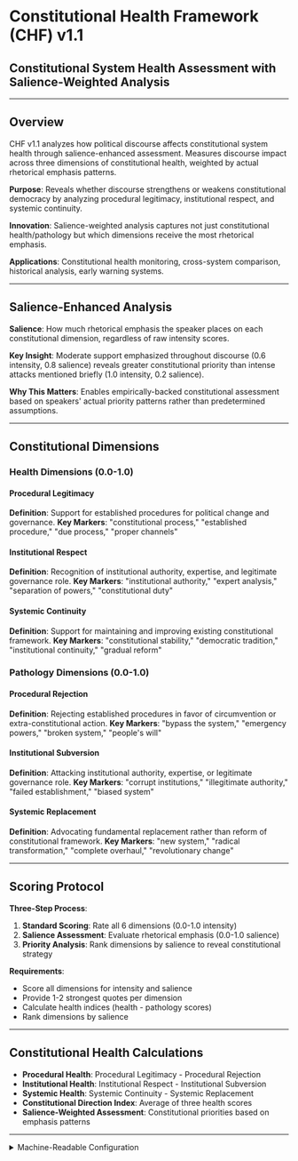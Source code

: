 # Constitutional Health Framework (CHF) v1.1
## Constitutional System Health Assessment with Salience-Weighted Analysis

---

## Overview

CHF v1.1 analyzes how political discourse affects constitutional system health through salience-enhanced assessment. Measures discourse impact across three dimensions of constitutional health, weighted by actual rhetorical emphasis patterns.

**Purpose**: Reveals whether discourse strengthens or weakens constitutional democracy by analyzing procedural legitimacy, institutional respect, and systemic continuity.

**Innovation**: Salience-weighted analysis captures not just constitutional health/pathology but which dimensions receive the most rhetorical emphasis.

**Applications**: Constitutional health monitoring, cross-system comparison, historical analysis, early warning systems.

---

## Salience-Enhanced Analysis

**Salience**: How much rhetorical emphasis the speaker places on each constitutional dimension, regardless of raw intensity scores.

**Key Insight**: Moderate support emphasized throughout discourse (0.6 intensity, 0.8 salience) reveals greater constitutional priority than intense attacks mentioned briefly (1.0 intensity, 0.2 salience).

**Why This Matters**: Enables empirically-backed constitutional assessment based on speakers' actual priority patterns rather than predetermined assumptions.

---

## Constitutional Dimensions

### Health Dimensions (0.0-1.0)

#### Procedural Legitimacy
**Definition**: Support for established procedures for political change and governance.
**Key Markers**: "constitutional process," "established procedure," "due process," "proper channels"

#### Institutional Respect  
**Definition**: Recognition of institutional authority, expertise, and legitimate governance role.
**Key Markers**: "institutional authority," "expert analysis," "separation of powers," "constitutional duty"

#### Systemic Continuity
**Definition**: Support for maintaining and improving existing constitutional framework.
**Key Markers**: "constitutional stability," "democratic tradition," "institutional continuity," "gradual reform"

### Pathology Dimensions (0.0-1.0)

#### Procedural Rejection
**Definition**: Rejecting established procedures in favor of circumvention or extra-constitutional action.
**Key Markers**: "bypass the system," "emergency powers," "broken system," "people's will"

#### Institutional Subversion
**Definition**: Attacking institutional authority, expertise, or legitimate governance role.
**Key Markers**: "corrupt institutions," "illegitimate authority," "failed establishment," "biased system"

#### Systemic Replacement
**Definition**: Advocating fundamental replacement rather than reform of constitutional framework.
**Key Markers**: "new system," "radical transformation," "complete overhaul," "revolutionary change"

---

## Scoring Protocol

**Three-Step Process**:
1. **Standard Scoring**: Rate all 6 dimensions (0.0-1.0 intensity)
2. **Salience Assessment**: Evaluate rhetorical emphasis (0.0-1.0 salience) 
3. **Priority Analysis**: Rank dimensions by salience to reveal constitutional strategy

**Requirements**:
- Score all dimensions for intensity and salience
- Provide 1-2 strongest quotes per dimension
- Calculate health indices (health - pathology scores)
- Rank dimensions by salience

---

## Constitutional Health Calculations

- **Procedural Health**: Procedural Legitimacy - Procedural Rejection
- **Institutional Health**: Institutional Respect - Institutional Subversion  
- **Systemic Health**: Systemic Continuity - Systemic Replacement
- **Constitutional Direction Index**: Average of three health scores
- **Salience-Weighted Assessment**: Constitutional priorities based on emphasis patterns

---

<details><summary>Machine-Readable Configuration</summary>

```json
{
  "name": "constitutional_health_framework",
  "version": "v1.1", 
  "display_name": "Constitutional Health Framework (CHF) v1.1",
  "analysis_variants": {
    "default": {
      "description": "Complete constitutional health analysis with salience weighting",
      "analysis_prompt": "You are an expert constitutional health analyst specializing in democratic system assessment. Your task is to analyze the provided text using the Constitutional Health Framework (CHF) v1.1. This framework measures constitutional health through 6 dimensions: HEALTH DIMENSIONS: Procedural Legitimacy (support for established procedures), Institutional Respect (recognition of institutional authority), Systemic Continuity (support for constitutional framework). PATHOLOGY DIMENSIONS: Procedural Rejection (circumventing procedures), Institutional Subversion (attacking institutional authority), Systemic Replacement (advocating fundamental replacement). For each dimension, assess both intensity (0.0-1.0 how strongly expressed) and salience (0.0-1.0 how central to the message). Focus on constitutional health impact rather than policy positions. Provide 1-2 strongest quotes demonstrating each score. Calculate health indices: procedural (legitimacy-rejection), institutional (respect-subversion), systemic (continuity-replacement), and overall direction index. Rank dimensions by salience to reveal constitutional strategy priorities."
    }
  },
  "calculation_spec": {
    "procedural_health_score": "(procedural_legitimacy_score - procedural_rejection_score)",
    "institutional_health_score": "(institutional_respect_score - institutional_subversion_score)", 
    "systemic_health_score": "(systemic_continuity_score - systemic_replacement_score)",
    "constitutional_direction_index": "(procedural_health_score + institutional_health_score + systemic_health_score) / 3"
  },
  "output_contract": {
    "schema": {
      "analysis_summary": "string",
      "constitutional_scores": "object",
      "evidence": "object",
      "confidence": "object", 
      "salience_ranking": "array",
      "constitutional_health_indices": "object",
      "constitutional_strategy_analysis": "string"
    },
    "instructions": "IMPORTANT: Your response MUST be a single, valid JSON object and nothing else. Do not include any text, explanations, or markdown code fences before or after the JSON object. The constitutional_scores object should contain intensity scores (0.0-1.0) for all 6 dimensions. The salience_ranking should be an ordered array of objects, each containing 'dimension' (string), 'salience_score' (0.0-1.0), and 'rank' (integer), ordered from most salient (rank 1) to least salient (rank 6). The constitutional_health_indices should contain procedural_health_score, institutional_health_score, systemic_health_score, and constitutional_direction_index calculations."
  }
}
```

</details> 